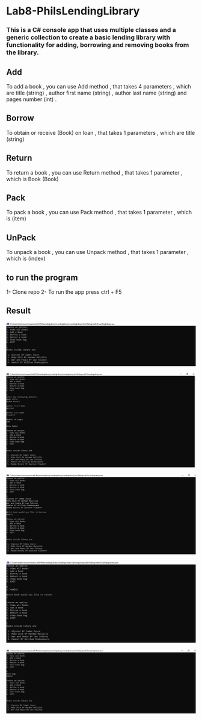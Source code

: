 # Lab8-PhilsLendingLibrary

### This is a C# console app that uses multiple classes and a generic collection to create a basic lending library with functionality for adding, borrowing and removing books from the library.

## Add

To add a book , you can use Add method , that takes 4 parameters , which are title (string) ,
author first name (string) , author last name (string) and pages number (int) .

## Borrow

 To obtain or receive (Book) on loan , that takes 1 parameters , which are title (string)

## Return

To return a book , you can use Return method , that takes 1 parameter , which is Book (Book)

## Pack

To pack a book , you can use Pack method , that takes 1 parameter , which is (item)

## UnPack

To unpack a book , you can use Unpack method , that takes 1 parameter , which is (index)

## to run the program

1- Clone repo
2- To run the app press ctrl + F5

## Result

![](allbooks.png)

![](addbook.png)

![](borrowbook.png)

![](returnbook.png)

![](bookbag.png)